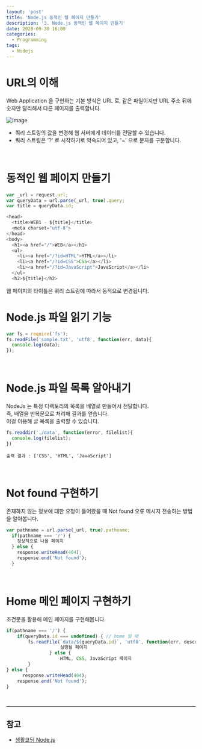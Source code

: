 ```yaml
---
layout: 'post'
title: 'Node.js 동적인 웹 페이지 만들기'
description: '3. Node.js 동적인 웹 페이지 만들기'
date: 2020-09-30 16:00
categories:
  - Programming
tags:
  - Nodejs
---
```



# URL의 이해 
Web Application 을 구현하는 기본 방식은 URL 로, 같은 파일이지만 URL 주소 뒤에 숫자만 달리해서 다른 페이지를 출력합니다.   

![image](https://user-images.githubusercontent.com/57790541/94778143-9d90fa00-03ff-11eb-99df-b7cc779c048d.png)

* 쿼리 스트링의 값을 변경해 웹 서버에게 데이터를 전달할 수 있습니다.   
* 쿼리 스트링은 '?' 로 시작하기로 약속되어 있고, '=' 으로 문자를 구분합니다. 
<br/>


# 동적인 웹 페이지 만들기 
```javascript
var _url = request.url;
var queryData = url.parse(_url, true).query;
var title = queryData.id;

<head>
  <title>WEB1 - ${title}</title>
  <meta charset="utf-8">
</head>
<body>
  <h1><a href="/">WEB</a></h1>
  <ul>
    <li><a href="/?id=HTML">HTML</a></li>
    <li><a href="/?id=CSS">CSS</a></li>
    <li><a href="/?id=JavaScript">JavaScript</a></li>
  </ul>
  <h2>${title}</h2>
```
웹 페이지의 타이틀은 쿼리 스트링에 따라서 동적으로 변경됩니다. 
<br/>


# Node.js 파일 읽기 기능 

```javascript
var fs = require('fs');
fs.readFile('sample.txt', 'utf8', function(err, data){
  console.log(data);
});
```
<br/>


# Node.js 파일 목록 알아내기
NodeJs 는 특정 디렉토리의 목록을 배열로 만들어서 전달합니다.   
즉, 배열을 반복문으로 처리해 결과를 얻습니다.   
이걸 이용해 글 목록을 출력할 수 있습니다.   

```javascript
fs.readdir('./data', function(error, filelist){
  console.log(filelist);
})
```
```
출력 결과 : ['CSS', 'HTML', 'JavaScript']
```
<br/>


# Not found 구현하기 
존재하지 않는 정보에 대한 요청이 들어왔을 때 Not found 오류 메시지 전송하는 방법을 알아봅니다. 

```javascript
var pathname = url.parse(_url, true).pathname;
  if(pathname === '/') {
    정상적으로 나올 페이지
  } else {
    response.writeHead(404);
    response.end('Not found');
  }
```
<br/>


# Home 메인 페이지 구현하기 
조건문을 활용해 메인 페이지를 구현해봅니다.
```javascript
if(pathname === '/') {
    if(queryData.id === undefined) { // home 일 때
        fs.readFile(`data/${queryData.id}`, 'utf8', function(err, description) {
					실행될 페이지
				} else {
					HTML, CSS, JavaScript 페이지
		}
} else {
	  response.writeHead(404);
    response.end('Not found');
}
```
<br/>


***
## 참고
* [생활코딩 Node.js](https://opentutorials.org/course/3332)
